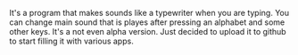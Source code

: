 It's a program that makes sounds like a typewriter when you are typing. You can change main sound that is playes after pressing an alphabet and some other keys.
It's a not even alpha version. Just decided to upload it to github to start filling it with various apps. 
